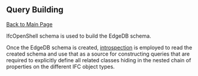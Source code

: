 ## Query Building

[Back to Main Page](../ifcdb.md)

IfcOpenShell schema is used to build the EdgeDB schema.

Once the EdgeDB schema is created, [introspection](https://www.edgedb.com/docs/guides/introspection/index#introspection) 
is employed to read the created schema and use that as a source for constructing queries that are required to 
explicitly define all related classes hiding in the nested chain of properties on the different IFC object types.

